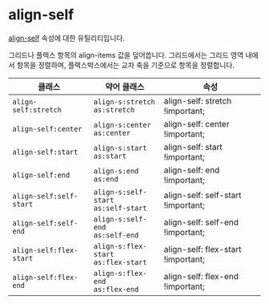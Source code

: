 # align-self

[align-self](https://developer.mozilla.org/en-US/docs/Web/CSS/align-self) 속성에 대한 유틸리티입니다.

그리드나 플렉스 항목의 align-items 값을 덮어씁니다. 그리드에서는 그리드 영역 내에서 항목을 정렬하며, 플렉스박스에서는 교차 축을 기준으로 항목을 정렬합니다.

<table>
  <thead>
    <tr>
      <th scope="col">클래스</th>
      <th scope="col">약어 클래스</th>
      <th scope="col">속성</th>
    </tr>
  </thead>
<tbody>
  <!-- align-self:stretch -->
  <tr>
    <td><code>align-self:stretch</code></td>
    <td>
      <code>align-s:stretch</code><br>
      <code>as:stretch</code>
    </td>
    <td><span class="code">align-self: stretch !important;</span></td>
  </tr>

  <!-- align-self:center -->
  <tr>
    <td><code>align-self:center</code></td>
    <td>
      <code>align-s:center</code><br>
      <code>as:center</code>
    </td>
    <td><span class="code">align-self: center !important;</span></td>
  </tr>

  <!-- align-self:start -->
  <tr>
    <td><code>align-self:start</code></td>
    <td>
      <code>align-s:start</code><br>
      <code>as:start</code>
    </td>
    <td><span class="code">align-self: start !important;</span></td>
  </tr>

  <!-- align-self:end -->
  <tr>
    <td><code>align-self:end</code></td>
    <td>
      <code>align-s:end</code><br>
      <code>as:end</code>
    </td>
    <td><span class="code">align-self: end !important;</span></td>
  </tr>

  <!-- align-self:self-start -->
  <tr>
    <td><code>align-self:self-start</code></td>
    <td>
      <code>align-s:self-start</code><br>
      <code>as:self-start</code>
    </td>
    <td><span class="code">align-self: self-start !important;</span></td>
  </tr>

  <!-- align-self:self-end -->
  <tr>
    <td><code>align-self:self-end</code></td>
    <td>
      <code>align-s:self-end</code><br>
      <code>as:self-end</code>
    </td>
    <td><span class="code">align-self: self-end !important;</span></td>
  </tr>

  <!-- align-self:flex-start -->
  <tr>
    <td><code>align-self:flex-start</code></td>
    <td>
      <code>align-s:flex-start</code><br>
      <code>as:flex-start</code>
    </td>
    <td><span class="code">align-self: flex-start !important;</span></td>
  </tr>

  <!-- align-self:flex-end -->
  <tr>
    <td><code>align-self:flex-end</code></td>
    <td>
      <code>align-s:flex-end</code><br>
      <code>as:flex-end</code>
    </td>
    <td><span class="code">align-self: flex-end !important;</span></td>
  </tr>
</tbody>

</table>

